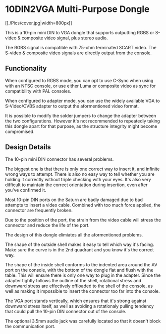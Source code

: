# 10DIN2VGA Multi-Purpose Dongle

[[./Pics/cover.jpg|width=800px]]

This is a 10-pin mini DIN to VGA dongle that supports outputting RGBS or S-video & composite video signal, plus stereo audio.

The RGBS signal is compatible with 75-ohm terminated SCART video. The S-video & composite video signals are directly output from the console.

## Functionality

When configured to RGBS mode, you can opt to use C-Sync when using with an NTSC console, or use either Luma or composite video as sync for compatibility with PAL consoles.

When configured to adapter mode, you can use the widely available VGA to S-Video/CVBS adapter to output the aformentioned video format.

It is possible to modify the solder jumpers to change the adapter between the two configurations. However it's not recommended to repeatedly taking this dongle apart for that purpose, as the structure integrity might become compromised.

## Design Details

The 10-pin mini DIN connector has several problems.

The biggest one is that there is only one correct way to insert it, and infinite wrong ways to attempt. There is also no easy way to tell whether you are holding it correctly without triple checking with your eyes. It's also very difficult to maintain the correct orientation during insertion, even after you've confirmed it.

Most 10-pin DIN ports on the Saturn are badly damaged due to bad attempts to insert a video cable. Combined with too much force applied, the connector are frequently broken.

Due to the position of the port, the strain from the video cable will stress the connector and reduce the life of the port.

The design of this dongle elimiates all the aformentioned problems.

The shape of the outside shell makes it easy to tell which way it's facing. Make sure the curve is in the 2nd quadrant and you know it's the correct way.

The shape of the inside shell conforms to the indented area around the AV port on the console, with the bottom of the dongle flat and flush with the table. This will ensure there is only one way to plug in the adapter. Since the adapter tightly follows the outline of the shell, rotational stress and downward stress are effectively offloaded to the shell of the console, as well as making it impossible to insert the connector too far into the console.

The VGA port stands vertically, which ensures that it's strong against downward stress itself, as well as avoiding a rotationaly pulling tendency that could pull the 10-pin DIN connector out of the console.

The optional 3.5mm audio jack was carefully located so that it doesn't block the communication port.